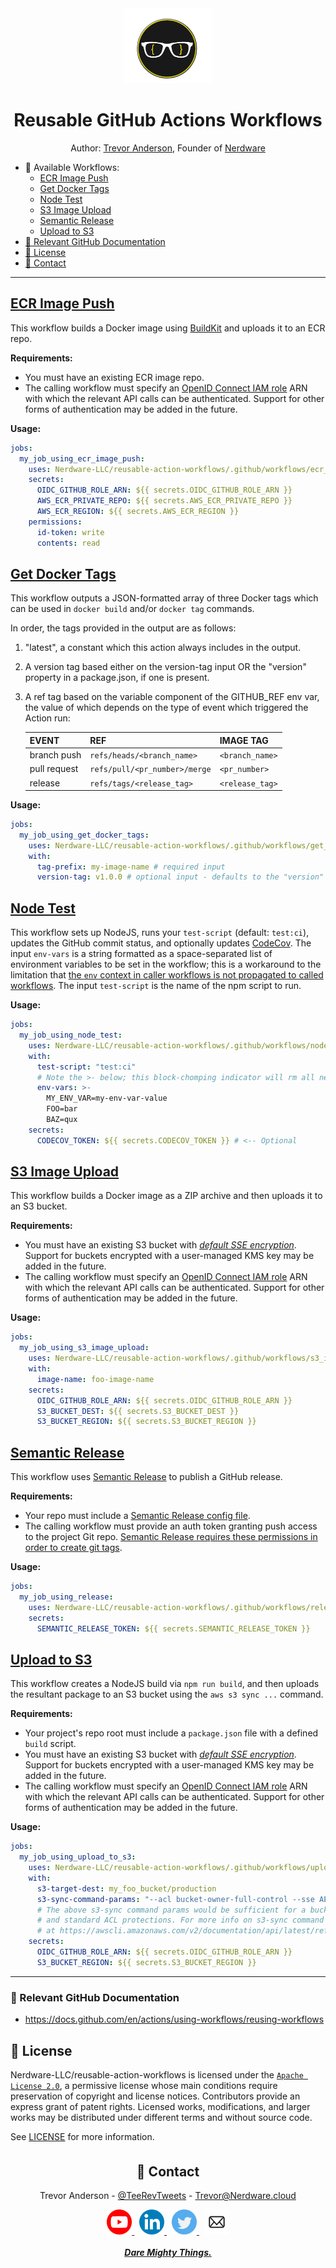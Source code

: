 <div align="center">
  <a href="https://github.com/Nerdware-LLC">
    <img src="https://github.com/Nerdware-LLC/.github/blob/main/profile/nerdware_logo.png" height="120" alt="Nerdware_Logo" />
  </a>
  <h1>Reusable GitHub Actions Workflows</h1>

Author: [Trevor Anderson](https://github.com/trevor-anderson), Founder of [Nerdware](https://github.com/Nerdware-LLC)

</div>

- 🚀 Available Workflows:
  - [ECR Image Push](#ecr-image-push)
  - [Get Docker Tags](#get-docker-tags)
  - [Node Test](#node-test)
  - [S3 Image Upload](#s3-image-upload)
  - [Semantic Release](#semantic-release)
  - [Upload to S3](#upload-to-s3)
- [📖 Relevant GitHub Documentation](#-relevant-github-documentation)
- [📝 License](#-license)
- [💬 Contact](#-contact)

---

## [ECR Image Push](/.github/workflows/ecr_image_push.yaml)

This workflow builds a Docker image using [BuildKit](https://github.com/moby/buildkit) and uploads it to an ECR repo.

**Requirements:**

- You must have an existing ECR image repo.
- The calling workflow must specify an [OpenID Connect IAM role](https://docs.aws.amazon.com/IAM/latest/UserGuide/id_roles_create_for-idp_oidc.html) ARN with which the relevant API calls can be authenticated. Support for other forms of authentication may be added in the future.

**Usage:**

```yaml
jobs:
  my_job_using_ecr_image_push:
    uses: Nerdware-LLC/reusable-action-workflows/.github/workflows/ecr_image_push.yaml@v1.1.0 # or "@main"
    secrets:
      OIDC_GITHUB_ROLE_ARN: ${{ secrets.OIDC_GITHUB_ROLE_ARN }}
      AWS_ECR_PRIVATE_REPO: ${{ secrets.AWS_ECR_PRIVATE_REPO }}
      AWS_ECR_REGION: ${{ secrets.AWS_ECR_REGION }}
    permissions:
      id-token: write
      contents: read
```

## [Get Docker Tags](/.github/workflows/get_docker_tags.yaml)

This workflow outputs a JSON-formatted array of three Docker tags which can be used in `docker build` and/or `docker tag` commands.

In order, the tags provided in the output are as follows:

1. "latest", a constant which this action always includes in the output.
2. A version tag based either on the version-tag input OR the "version" property in a package.json, if one is present.
3. A ref tag based on the variable component of the GITHUB_REF env var, the value of which depends on the type of event which triggered the Action run:

   | EVENT        | REF                           | IMAGE TAG       |
   | :----------- | :---------------------------- | :-------------- |
   | branch push  | `refs/heads/<branch_name>`    | `<branch_name>` |
   | pull request | `refs/pull/<pr_number>/merge` | `<pr_number>`   |
   | release      | `refs/tags/<release_tag>`     | `<release_tag>` |

**Usage:**

```yaml
jobs:
  my_job_using_get_docker_tags:
    uses: Nerdware-LLC/reusable-action-workflows/.github/workflows/get_docker_tags.yaml@v1.1.0 # or "@main"
    with:
      tag-prefix: my-image-name # required input
      version-tag: v1.0.0 # optional input - defaults to the "version" specified in package.json
```

## [Node Test](/.github/workflows/node_test.yaml)

This workflow sets up NodeJS, runs your `test-script` (default: `test:ci`), updates the GitHub commit status, and optionally updates [CodeCov](https://about.codecov.io/). The input `env-vars` is a string formatted as a space-separated list of environment variables to be set in the workflow; this is a workaround to the limitation that [the `env` context in caller workflows is not propagated to called workflows](https://docs.github.com/en/actions/using-workflows/reusing-workflows#limitations). The input `test-script` is the name of the npm script to run.

**Usage:**

```yaml
jobs:
  my_job_using_node_test:
    uses: Nerdware-LLC/reusable-action-workflows/.github/workflows/node_test.yaml@v1.1.0 # or "@main"
    with:
      test-script: "test:ci"
      # Note the >- below; this block-chomping indicator will rm all newline chars, and separate each line by a space.
      env-vars: >-
        MY_ENV_VAR=my-env-var-value
        FOO=bar
        BAZ=qux
    secrets:
      CODECOV_TOKEN: ${{ secrets.CODECOV_TOKEN }} # <-- Optional
```

## [S3 Image Upload](/.github/workflows/s3_image_upload.yaml)

This workflow builds a Docker image as a ZIP archive and then uploads it to an S3 bucket.

**Requirements:**

- You must have an existing S3 bucket with [_default SSE encryption_](https://docs.aws.amazon.com/AmazonS3/latest/userguide/bucket-encryption.html). Support for buckets encrypted with a user-managed KMS key may be added in the future.
- The calling workflow must specify an [OpenID Connect IAM role](https://docs.aws.amazon.com/IAM/latest/UserGuide/id_roles_create_for-idp_oidc.html) ARN with which the relevant API calls can be authenticated. Support for other forms of authentication may be added in the future.

**Usage:**

```yaml
jobs:
  my_job_using_s3_image_upload:
    uses: Nerdware-LLC/reusable-action-workflows/.github/workflows/s3_image_upload.yaml@v1.1.0 # or "@main"
    with:
      image-name: foo-image-name
    secrets:
      OIDC_GITHUB_ROLE_ARN: ${{ secrets.OIDC_GITHUB_ROLE_ARN }}
      S3_BUCKET_DEST: ${{ secrets.S3_BUCKET_DEST }}
      S3_BUCKET_REGION: ${{ secrets.S3_BUCKET_REGION }}
```

## [Semantic Release](/.github/workflows/release.yaml)

This workflow uses [Semantic Release](https://github.com/semantic-release/semantic-release) to publish a GitHub release.

**Requirements:**

- Your repo must include a [Semantic Release config file](https://github.com/semantic-release/semantic-release/blob/master/docs/usage/configuration.md#configuration).
- The calling workflow must provide an auth token granting push access to the project Git repo. [Semantic Release requires these permissions in order to create git tags](https://github.com/semantic-release/semantic-release/blob/master/docs/usage/ci-configuration.md#authentication).

**Usage:**

```yaml
jobs:
  my_job_using_release:
    uses: Nerdware-LLC/reusable-action-workflows/.github/workflows/release.yaml@v1.1.0 # or "@main"
    secrets:
      SEMANTIC_RELEASE_TOKEN: ${{ secrets.SEMANTIC_RELEASE_TOKEN }}
```

## [Upload to S3](/.github/workflows/upload_to_s3.yaml)

This workflow creates a NodeJS build via `npm run build`, and then uploads the resultant package to an S3 bucket using the `aws s3 sync ...` command.

**Requirements:**

- Your project's repo root must include a `package.json` file with a defined `build` script.
- You must have an existing S3 bucket with [_default SSE encryption_](https://docs.aws.amazon.com/AmazonS3/latest/userguide/bucket-encryption.html). Support for buckets encrypted with a user-managed KMS key may be added in the future.
- The calling workflow must specify an [OpenID Connect IAM role](https://docs.aws.amazon.com/IAM/latest/UserGuide/id_roles_create_for-idp_oidc.html) ARN with which the relevant API calls can be authenticated. Support for other forms of authentication may be added in the future.

**Usage:**

```yaml
jobs:
  my_job_using_upload_to_s3:
    uses: Nerdware-LLC/reusable-action-workflows/.github/workflows/upload_to_s3.yaml@v1.1.0 # or "@main"
    with:
      s3-target-dest: my_foo_bucket/production
      s3-sync-command-params: "--acl bucket-owner-full-control --sse AES256"
      # The above s3-sync command params would be sufficient for a bucket with default SSE encryption
      # and standard ACL protections. For more info on s3-sync command options, see the documentation
      # at https://awscli.amazonaws.com/v2/documentation/api/latest/reference/s3/sync.html#options
    secrets:
      OIDC_GITHUB_ROLE_ARN: ${{ secrets.OIDC_GITHUB_ROLE_ARN }}
      S3_BUCKET_REGION: ${{ secrets.S3_BUCKET_REGION }}
```

---

### 📖 Relevant GitHub Documentation

- https://docs.github.com/en/actions/using-workflows/reusing-workflows

## 📝 License

Nerdware-LLC/reusable-action-workflows is licensed under the [`Apache License 2.0`](/LICENSE), a permissive license whose main conditions require preservation of copyright and license notices. Contributors provide an express grant of patent rights. Licensed works, modifications, and larger works may be distributed under different terms and without source code.

See [LICENSE](/LICENSE) for more information.

<div align="center" style="margin-top:35px;">

## 💬 Contact

Trevor Anderson - [@TeeRevTweets](https://twitter.com/teerevtweets) - [Trevor@Nerdware.cloud](mailto:Trevor@Nerdware.cloud)

  <a href="https://www.youtube.com/channel/UCguSCK_j1obMVXvv-DUS3ng">
    <img src="./.github/assets/YouTube_icon_circle.svg" height="40" />
  </a>
  &nbsp;
  <a href="https://www.linkedin.com/in/trevor-anderson-3a3b0392/">
    <img src="./.github/assets/LinkedIn_icon_circle.svg" height="40" />
  </a>
  &nbsp;
  <a href="https://twitter.com/TeeRevTweets">
    <img src="./.github/assets/Twitter_icon_circle.svg" height="40" />
  </a>
  &nbsp;
  <a href="mailto:Trevor@Nerdware.cloud">
    <img src="./.github/assets/email_icon_circle.svg" height="40" />
  </a>
  <br><br>

  <a href="https://daremightythings.co/">
    <strong><i>Dare Mighty Things.</i></strong>
  </a>

</div>

<!-- LINKS -->

[pre-commit-shield]: https://img.shields.io/badge/pre--commit-33A532.svg?logo=pre-commit&logoColor=F8B424&labelColor=gray
[semantic-shield]: https://img.shields.io/badge/%20%20%F0%9F%93%A6%F0%9F%9A%80-semantic--release-E10079.svg
[semantic-gh-action-url]: https://github.com/cycjimmy/semantic-release-action
[license-shield]: https://img.shields.io/badge/license-Proprietary-000080.svg?labelColor=gray
[gh-action-docs-url]: https://docs.github.com/en/actions/security-guides/encrypted-secrets
[gh-pat-docs-url]: https://docs.github.com/en/authentication/keeping-your-account-and-data-secure/creating-a-personal-access-token
